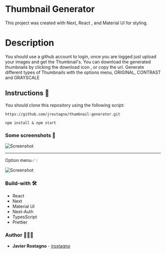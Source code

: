 # Thumbnail Generator

This project was created with Next, React , and Material UI for styling.

# Description

You should use a github account to login, once you are logged just upload your images and get the Thumbnail's. You can download the generated thumbnails by clicking the download icon , or copy the url.
Generate different types of Thumbnails with the options menu, ORIGINAL, CONTRAST and GRAYSCALE

## Instructions 🚀

You should clone this repository using the following script:

```
https://github.com/jrostagno/thumbnail-generator.git
```

```
npm install & npm start
```

### Some screenshots 🚨

![Screenshot](https://res.cloudinary.com/dlw5hqmkj/image/upload/v1666025914/thumbnail_gsqw6u.png)

<hr>
Option menu✅ :

![Screenshot](https://res.cloudinary.com/dlw5hqmkj/image/upload/v1666026330/optionsthumb_unyds8.png)

### Build-with 🛠️

- React
- Next
- Material UI
- Next-Auth
- TypesScript
- Prettier

### Author 👨🏻‍💻

- **Javier Rostagno** - [jrostagno](https://github.com/jrostagno)
